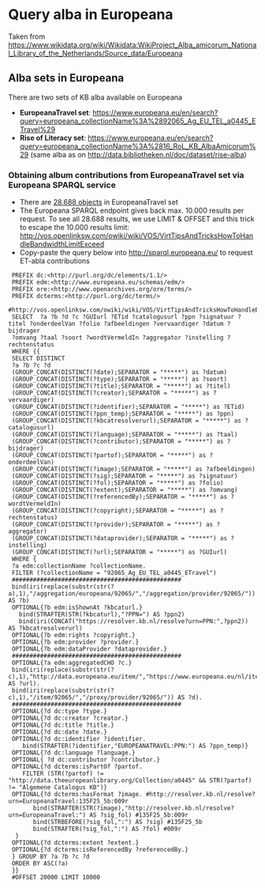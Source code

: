 # Query alba in Europeana

Taken from https://www.wikidata.org/wiki/Wikidata:WikiProject_Alba_amicorum_National_Library_of_the_Netherlands/Source_data/Europeana

## Alba sets in Europeana
There are two sets of KB alba available on Europeana
* **EuropeanaTravel set**: https://www.europeana.eu/en/search?query=europeana_collectionName%3A%2892065_Ag_EU_TEL_a0445_ETravel%29 
* **Rise of Literacy set**:  https://www.europeana.eu/en/search?query=europeana_collectionName%3A%2816_RoL_KB_AlbaAmicorum%29 (same alba as on http://data.bibliotheken.nl/doc/dataset/rise-alba)

### Obtaining album contributions from EuropeanaTravel set via Europeana SPARQL service

* There are [28.688 objects](http://sparql.europeana.eu/?default-graph-uri=http%3A%2F%2Fdata.europeana.eu%2F&query=PREFIX+dc%3A%3Chttp%3A%2F%2Fpurl.org%2Fdc%2Felements%2F1.1%2F%3E%0D%0APREFIX+edm%3A%3Chttp%3A%2F%2Fwww.europeana.eu%2Fschemas%2Fedm%2F%3E%0D%0APREFIX+ore%3A%3Chttp%3A%2F%2Fwww.openarchives.org%2Fore%2Fterms%2F%3E%0D%0APREFIX+dcterms%3A%3Chttp%3A%2F%2Fpurl.org%2Fdc%2Fterms%2F%3E%0D%0A%0D%0ASELECT++COUNT%28%3FcollectionName%29+as+%3Fcount+%0D%0A+WHERE+%7B%0D%0A%0D%0A++++++%0D%0A+++%3Fa+edm%3AcollectionName+%3FcollectionName.%0D%0A+++FILTER+%28%3FcollectionName+%3D+%2292065_Ag_EU_TEL_a0445_ETravel%22%29%0D%0A%0D%0A%7D%0D%0A+++%0D%0A+++++++++%0D%0A%0D%0A&format=text%2Fhtml&timeout=0&debug=on ) in EuropeanaTravel set
* The Europeana SPARQL endpoint gives back max. 10.000 results per request. To see all 28.688 results, we use LIMIT & OFFSET and this trick to escape the 10.000 results limit: http://vos.openlinksw.com/owiki/wiki/VOS/VirtTipsAndTricksHowToHandleBandwidthLimitExceed
* Copy-paste the query below into http://sparql.europeana.eu/ to request ET-abla contributions
 
```
 PREFIX dc:<http://purl.org/dc/elements/1.1/>
 PREFIX edm:<http://www.europeana.eu/schemas/edm/>
 PREFIX ore:<http://www.openarchives.org/ore/terms/>
 PREFIX dcterms:<http://purl.org/dc/terms/>
 #http://vos.openlinksw.com/owiki/wiki/VOS/VirtTipsAndTricksHowToHandleBandwidthLimitExceed
 SELECT  ?a ?b ?d ?c ?GUIurl ?ETid ?catalogusurl ?ppn ?signatuur ?titel ?onderdeelVan ?folio ?afbeeldingen ?vervaardiger ?datum ?bijdrager 
 ?omvang ?taal ?soort ?wordtVermeldIn ?aggregator ?instelling ?rechtenstatus
 WHERE {{
 SELECT DISTINCT 
 ?a ?b ?c ?d 
 (GROUP_CONCAT(DISTINCT(?date);SEPARATOR = "*****") as ?datum) 
 (GROUP_CONCAT(DISTINCT(?type);SEPARATOR = "*****") as ?soort)
 (GROUP_CONCAT(DISTINCT(?title);SEPARATOR = "*****") as ?titel) 
 (GROUP_CONCAT(DISTINCT(?creator);SEPARATOR = "*****") as ?vervaardiger)
 (GROUP_CONCAT(DISTINCT(?identifier);SEPARATOR = "*****") as ?ETid) 
 (GROUP_CONCAT(DISTINCT(?ppn_temp);SEPARATOR = "*****") as ?ppn)
 (GROUP_CONCAT(DISTINCT(?kbcatresolverurl);SEPARATOR = "*****") as ?catalogusurl) 
 (GROUP_CONCAT(DISTINCT(?language);SEPARATOR = "*****") as ?taal)
 (GROUP_CONCAT(DISTINCT(?contributor);SEPARATOR = "*****") as ?bijdrager)
 (GROUP_CONCAT(DISTINCT(?partof);SEPARATOR = "*****") as ?onderdeelVan)
 (GROUP_CONCAT(DISTINCT(?image);SEPARATOR = "*****") as ?afbeeldingen)
 (GROUP_CONCAT(DISTINCT(?sig);SEPARATOR = "*****") as ?signatuur)
 (GROUP_CONCAT(DISTINCT(?fol);SEPARATOR = "*****") as ?folio)
 (GROUP_CONCAT(DISTINCT(?extent);SEPARATOR = "*****") as ?omvang)
 (GROUP_CONCAT(DISTINCT(?referencedBy);SEPARATOR = "*****") as ?wordtVermeldIn)
 (GROUP_CONCAT(DISTINCT(?copyright);SEPARATOR = "*****") as ?rechtenstatus)
 (GROUP_CONCAT(DISTINCT(?provider);SEPARATOR = "*****") as ?aggregator)
 (GROUP_CONCAT(DISTINCT(?dataprovider);SEPARATOR = "*****") as ?instelling)
 (GROUP_CONCAT(DISTINCT(?url);SEPARATOR = "*****") as ?GUIurl)
 WHERE {
 ?a edm:collectionName ?collectionName.
 FILTER (?collectionName = "92065_Ag_EU_TEL_a0445_ETravel")
 ################################################
 bind(iri(replace(substr(str(?a),1),"/aggregation/europeana/92065/","/aggregation/provider/92065/")) AS ?b)
 OPTIONAL{?b edm:isShownAt ?kbcaturl.}
   bind(STRAFTER(STR(?kbcaturl),"?PPN=") AS ?ppn2)    
   bind(iri(CONCAT("https://resolver.kb.nl/resolve?urn=PPN:",?ppn2)) AS ?kbcatresolverurl)
 OPTIONAL{?b edm:rights ?copyright.}
 OPTIONAL{?b edm:provider ?provider.}
 OPTIONAL{?b edm:dataProvider ?dataprovider.}
 ################################################
 OPTIONAL{?a edm:aggregatedCHO ?c.}
 bind(iri(replace(substr(str(?c),1),"http://data.europeana.eu/item/","https://www.europeana.eu/nl/item/")) AS ?url).
 bind(iri(replace(substr(str(?c),1),"/item/92065/","/proxy/provider/92065/")) AS ?d).
 ################################################
 OPTIONAL{?d dc:type ?type.}
 OPTIONAL{?d dc:creator ?creator.}
 OPTIONAL{?d dc:title ?title.}
 OPTIONAL{?d dc:date ?date.}
 OPTIONAL{?d dc:identifier ?identifier.
    bind(STRAFTER(?identifier,"EUROPEANATRAVEL:PPN:") AS ?ppn_temp)}
 OPTIONAL{?d dc:language ?language.}
 OPTIONAL{ ?d dc:contributor ?contributor.}
 OPTIONAL{?d dcterms:isPartOf ?partof.
    FILTER (STR(?partof) != "http://data.theeuropeanlibrary.org/Collection/a0445" && STR(?partof) != "Algemene Catalogus KB")}
 OPTIONAL{?d dcterms:hasFormat ?image. #http://resolver.kb.nl/resolve?urn=EuropeanaTravel:135F25_5b:009r
       bind(STRAFTER(STR(?image),"http://resolver.kb.nl/resolve?urn=EuropeanaTravel:") AS ?sig_fol) #135F25_5b:009r
       bind(STRBEFORE(?sig_fol,":") AS ?sig) #135F25_5b
       bind(STRAFTER(?sig_fol,":") AS ?fol) #009r
  }
 OPTIONAL{?d dcterms:extent ?extent.}
 OPTIONAL{?d dcterms:isReferencedBy ?referencedBy.}
 } GROUP BY ?a ?b ?c ?d 
 ORDER BY ASC(?a)
 }}
 #OFFSET 20000 LIMIT 10000
```
